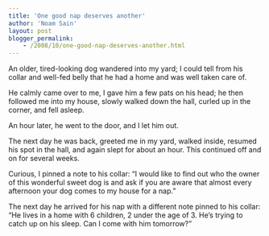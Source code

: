 ```yaml
---
title: 'One good nap deserves another'
author: 'Noam Sain'
layout: post
blogger_permalink:
    - /2008/10/one-good-nap-deserves-another.html
---
```


An older, tired-looking dog wandered into my yard; I could tell from his collar and well-fed belly that he had a home and was well taken care of.

He calmly came over to me, I gave him a few pats on his head; he then followed me into my house, slowly walked down the hall, curled up in the corner, and fell asleep.

An hour later, he went to the door, and I let him out.

The next day he was back, greeted me in my yard, walked inside, resumed his spot in the hall, and again slept for about an hour. This continued off and on for several weeks.

Curious, I pinned a note to his collar: “I would like to find out who the owner of this wonderful sweet dog is and ask if you are aware that almost every afternoon your dog comes to my house for a nap.”

The next day he arrived for his nap with a different note pinned to his collar: “He lives in a home with 6 children, 2 under the age of 3. He’s trying to catch up on his sleep. Can I come with him tomorrow?”